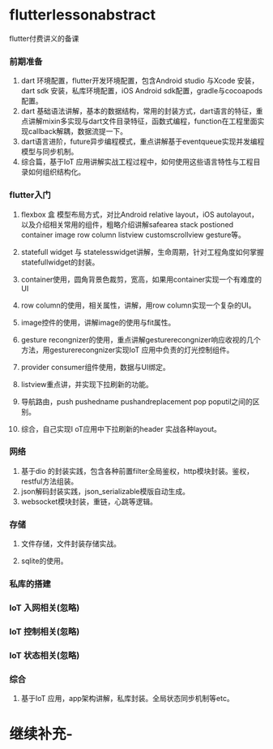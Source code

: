 # flutterlessonabstract
flutter付费讲义的备课

###   前期准备

1. dart 环境配置，flutter开发环境配置，包含Android studio 与Xcode 安装，dart sdk 安装，私库环境配置，iOS Android sdk配置，gradle与cocoapods配置。
2. dart 基础语法讲解，基本的数据结构，常用的封装方式，dart语言的特征，重点讲解mixin多实现与dart文件目录特征，函数式编程，function在工程里面实现callback解耦，数据流提一下。
3. dart语言进阶，future异步编程模式，重点讲解基于eventqueue实现并发编程模型与同步机制。
4. 综合篇，基于IoT 应用讲解实战工程过程中，如何使用这些语言特性与工程目录如何组织结构化。



###    flutter入门

1.  flexbox 盒 模型布局方式，对比Android relative layout，iOS autolayout，以及介绍相关常用的组件，粗略介绍讲解safearea stack postioned container image  row column  listview customscrollview gesture等。

2. statefull widget 与 statelesswidget讲解，生命周期，针对工程角度如何掌握statefullwidget的封装。

3. container使用，圆角背景色裁剪，宽高，如果用container实现一个有难度的UI

4. row column的使用，相关属性，讲解，用row column实现一个复杂的UI。

5. image控件的使用，讲解image的使用与fit属性。

6. gesture recongnizer的使用，重点讲解gesturerecongnizer响应收视的几个方法，用gesturerecongnizer实现IoT 应用中负责的灯光控制组件。

7. provider consumer组件使用，数据与UI绑定。

8. listview重点讲，并实现下拉刷新的功能。

9. 导航路由，push pushedname pushandreplacement pop poputil之间的区别。

10. 综合，自己实现I oT应用中下拉刷新的header 实战各种layout。

    

### 网络

1. 基于dio 的封装实践，包含各种前置filter全局鉴权，http模块封装。鉴权，restful方法组装。
2. json解码封装实践，json_serializable模版自动生成。
3. websocket模块封装，重链，心跳等逻辑。

### 存储

1. 文件存储，文件封装存储实战。

2. sqlite的使用。

   

### 私库的搭建



### IoT 入网相关(忽略)



### IoT 控制相关(忽略)



### IoT 状态相关(忽略)



### 综合

1. 基于IoT 应用，app架构讲解，私库封装。全局状态同步机制等etc。



# 继续补充-











